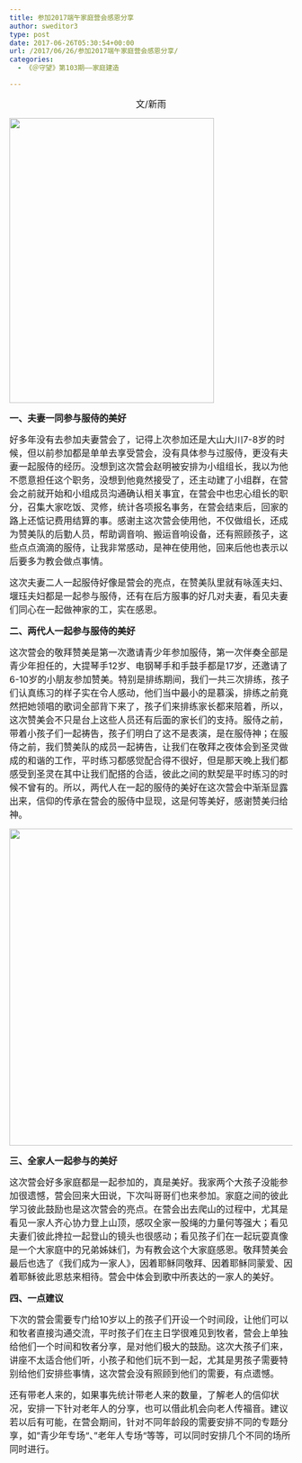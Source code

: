 ```yaml
---
title: 参加2017端午家庭营会感恩分享
author: sweditor3
type: post
date: 2017-06-26T05:30:54+00:00
url: /2017/06/26/参加2017端午家庭营会感恩分享/
categories:
  - 《＠守望》第103期——家庭建造

---
```

<p style="text-align: center;">
  <span style="font-size: 12pt;">文/新雨</span>
</p>

<img class="aligncenter wp-image-15560" src="http://t5.shwchurch.org/wp-content/uploads/2017/06/微信图片_20170627145324.jpg" alt="" width="364" height="506" />

<span style="font-size: 12pt;"><strong>一、夫妻一同参与服侍的美好</strong></span>

<span style="font-size: 12pt;">好多年没有去参加夫妻营会了，记得上次参加还是大山大川7-8岁的时候，但以前参加都是单单去享受营会，没有具体参与过服侍，更没有夫妻一起服侍的经历。没想到这次营会赵明被安排为小组组长，我以为他不愿意担任这个职务，没想到他竟然接受了，还主动建了小组群，在营会之前就开始和小组成员沟通确认相关事宜，在营会中也忠心组长的职分，召集大家吃饭、灵修，统计各项报名事务，在营会结束后，回家的路上还惦记费用结算的事。感谢主这次营会使用他，不仅做组长，还成为赞美队的后勤人员，帮助调音响、搬运音响设备，还有照顾孩子，这些点点滴滴的服侍，让我非常感动，是神在使用他，回来后他也表示以后要多为教会做点事情。</span>

<span style="font-size: 12pt;">这次夫妻二人一起服侍好像是营会的亮点，在赞美队里就有咏莲夫妇、堰珏夫妇都是一起参与服侍，还有在后方服事的好几对夫妻，看见夫妻们同心在一起做神家的工，实在感恩。</span>

<span style="font-size: 12pt;"><strong>二、两代人一起参与服侍的美好</strong></span>

<span style="font-size: 12pt;">这次营会的敬拜赞美是第一次邀请青少年参加服侍，第一次伴奏全部是青少年担任的，大提琴手12岁、电钢琴手和手鼓手都是17岁，还邀请了6-10岁的小朋友参加赞美。特别是排练期间，我们一共三次排练，孩子们认真练习的样子实在令人感动，他们当中最小的是慕溪，排练之前竟然把她领唱的歌词全部背下来了，孩子们来排练家长都来陪着，所以，这次赞美会不只是台上这些人员还有后面的家长们的支持。服侍之前，带着小孩子们一起祷告，孩子们明白了这不是表演，是在服侍神；在服侍之前，我们赞美队的成员一起祷告，让我们在敬拜之夜体会到圣灵做成的和谐的工作，平时练习都感觉配合得不很好，但是那天晚上我们都感受到圣灵在其中让我们配搭的合适，彼此之间的默契是平时练习的时候不曾有的。所以，两代人在一起的服侍的美好在这次营会中渐渐显露出来，信仰的传承在营会的服侍中显现，这是何等美好，感谢赞美归给神。</span>

<img class="aligncenter size-full wp-image-15564" src="http://t5.shwchurch.org/wp-content/uploads/2017/06/微信图片_20170627145406.jpg" alt="" width="1108" height="563" srcset="http://t5.shwchurch.org/wp-content/uploads/2017/06/微信图片_20170627145406.jpg 1108w, http://t5.shwchurch.org/wp-content/uploads/2017/06/微信图片_20170627145406-400x203.jpg 400w, http://t5.shwchurch.org/wp-content/uploads/2017/06/微信图片_20170627145406-600x305.jpg 600w, http://t5.shwchurch.org/wp-content/uploads/2017/06/微信图片_20170627145406-768x390.jpg 768w, http://t5.shwchurch.org/wp-content/uploads/2017/06/微信图片_20170627145406-500x254.jpg 500w" sizes="(max-width: 1108px) 100vw, 1108px" />

<span style="font-size: 12pt;"><strong>三、全家人一起参与的美好</strong></span>

<span style="font-size: 12pt;">这次营会好多家庭都是一起参加的，真是美好。我家两个大孩子没能参加很遗憾，营会回来大田说，下次叫哥哥们也来参加。家庭之间的彼此学习彼此鼓励也是这次营会的亮点。在营会出去爬山的过程中，尤其是看见一家人齐心协力登上山顶，感叹全家一股绳的力量何等强大；看见夫妻们彼此搀拉一起登山的镜头也很感动；看见孩子们在一起玩耍真像是一个大家庭中的兄弟姊妹们，为有教会这个大家庭感恩。敬拜赞美会最后也选了《我们成为一家人》，因着耶稣同敬拜、因着耶稣同蒙爱、因着耶稣彼此恩慈来相待。营会中体会到歌中所表达的一家人的美好。</span>

<span style="font-size: 12pt;"><strong>四、一点建议</strong></span>

<span style="font-size: 12pt;">下次的营会需要专门给10岁以上的孩子们开设一个时间段，让他们可以和牧者直接沟通交流，平时孩子们在主日学很难见到牧者，营会上单独给他们一个时间和牧者分享，是对他们极大的鼓励。这次大孩子们来，讲座不太适合他们听，小孩子和他们玩不到一起，尤其是男孩子需要特别给他们安排些事情，这次营会没有照顾到他们的需要，有点遗憾。</span>

<span style="font-size: 12pt;">还有带老人来的，如果事先统计带老人来的数量，了解老人的信仰状况，安排一下针对老年人的分享，也可以借此机会向老人传福音。</span><span style="font-size: 12pt;">建议若以后有可能，在营会期间，针对不同年龄段的需要安排不同的专题分享，如”青少年专场“、”老年人专场“等等，可以同时安排几个不同的场所同时进行。</span>